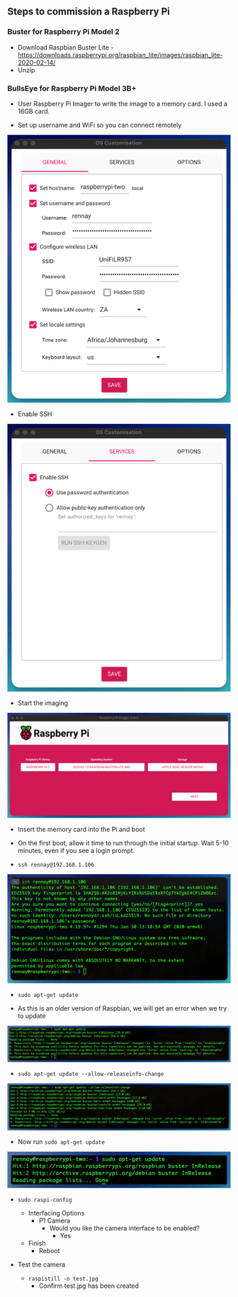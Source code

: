 ## Steps to commission a Raspberry Pi

### Buster for Raspberry Pi Model 2

* Download Raspbian Buster Lite - https://downloads.raspberrypi.org/raspbian_lite/images/raspbian_lite-2020-02-14/
* Unzip

### BullsEye for Raspberry Pi Model 3B+

* User Raspberry Pi Imager to write the image to a memory card.  I used a 16GB card.

* Set up username and WiFi so you can connect remotely

![Alt text](images/pi_imager_1.png "Pi Settings - General")

* Enable SSH

![Alt text](images/pi_imager_2.png "Pi Settings - Services")

* Start the imaging

![Alt text](images/pi_imager_3.png "Raspberry Pi Imager")

* Insert the memory card into the Pi and boot
* On the first boot, allow it time to run through the initial startup. Wait 5-10 minutes, even if you see a login prompt.

* `ssh rennay@192.168.1.106`

![Alt text](images/pi_ssh.png "SSH into Pi")

* `sudo apt-get update`

* As this is an older version of Raspbian, we will get an error when we try to update

![Alt text](images/pi_update_1.png "sudo-apt-get update (Error)")

* `sudo apt-get update --allow-releaseinfo-change`

![Alt text](images/pi_update_2.png "sudo-apt-get update (Allow ReleaseInfo)")

* Now run `sudo apt-get update`

![Alt text](images/pi_update_3.png "sudo-apt-get update (Success)")

* `sudo raspi-config`
  * Interfacing Options
    * P1 Camera
      * Would you like the camera interface to be enabled?
        * Yes
  * Finish
    * Reboot

* Test the camera
  * `raspistill -o test.jpg`
    * Confirm test.jpg has been created